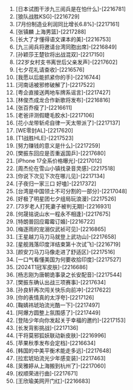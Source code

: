 
1. [日本试图干涉九三阅兵是在怕什么]-[2216781]
1. [狼队战胜KSG]-[2216729]
1. [7月份制造业利润同比增长6.8%]-[2217161]
1. [张镇麟 上海男篮]-[2217288]
1. [长大了才懂得语文课本的美]-[2216753]
1. [九三阅兵将邀请台湾同胞出席]-[2216849]
1. [孙颖莎王楚钦将出战混双]-[2217150]
1. [22岁女村支书离世后父亲发声]-[2217602]
1. [七夕花礼请查收]-[2216576]
1. [我愿以后能抓紧你的手]-[2216744]
1. [河南话被邪修破解了]-[2217522]
1. [粤企直接送两地车牌系谣言]-[2217427]
1. [林俊杰成龙合作新歌将发布]-[2216816]
1. [张百乔瘦了]-[2216611]
1. [老爸评测假睫毛胶水]-[2217106]
1. [花小龙带斩虍自律一天太带派了]-[2217137]
1. [WE零封AL]-[2217620]
1. [T1战胜HLE]-[2217523]
1. [努力赚钱的意义是什么]-[2217259]
1. [樊振东回应是否重返国乒]-[2217680]
1. [iPhone 17全系价格曝光]-[2217012]
1. [周杰伦在雪山小镇找录音灵感]-[2217518]
1. [你说下次见下次在哪儿见]-[2217134]
1. [子夜归一家三口 好嗑]-[2217372]
1. [台湾是中国领土不可分割的一部分]-[2217048]
1. [好极了明星团七夕组局玩浪漫]-[2217526]
1. [73岁老人打死妻子被判无期]-[2216931]
1. [何晟铭说山水一程永不相逢]-[2217675]
1. [特朗普回应霉霉订婚]-[2216722]
1. [梅逐雨的宠溺仅武祯可见]-[2216865]
1. [王星越刀马刀马就登上武功山]-[2217658]
1. [星舰溅落印度洋结束第十次试飞]-[2216719]
1. [颜安刀马刀马像走进了舒适区]-[2217516]
1. [一口气看懂美国为何要收拾印度]-[2217527]
1. [2024T1冠军皮肤]-[2216686]
1. [杨志刚为唐朝诡事录之长安配音]-[2217544]
1. [樊振东确认出战三项赛事]-[2217634]
1. [孙良轩再次闯关快乐向前冲]-[2217622]
1. [你的表情真的太浮夸]-[2217126]
1. [鞠婧祎琥珀流光酷一下]-[2217497]
1. [阿爆方圆整上氛围感了]-[2217449]
1. [登陆少年向你发起关于幸福的邀约]-[2217153]
1. [长发背影挑战]-[2217136]
1. [干将莫邪狐妖联动新皮肤]-[2216996]
1. [苹果秋季发布会定档]-[2216634]
1. [韩国的中美平衡术能走多远]-[2217648]
1. [拉宏琥珀流光少年感变装]-[2217463]
1. [吴雅婷从上海搬到杭州了]-[2217060]
1. [权顺荣进行曲]-[2217671]
1. [王欣瑜美网开门红]-[2216683]